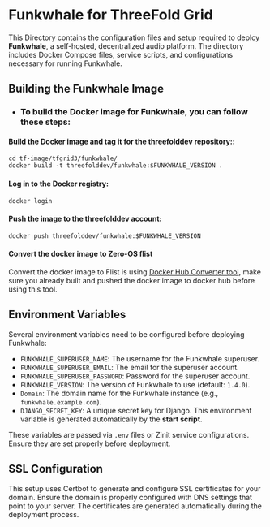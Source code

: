 
# Funkwhale for ThreeFold Grid

This Directory contains the configuration files and setup required to deploy **Funkwhale**, a self-hosted, decentralized audio platform. The directory includes Docker Compose files, service scripts, and configurations necessary for running Funkwhale.


## Building the Funkwhale Image

- ### To build the Docker image for Funkwhale, you can follow these steps:

 #### Build the Docker image and tag it for the threefolddev repository::
```
cd tf-image/tfgrid3/funkwhale/ 
docker build -t threefolddev/funkwhale:$FUNKWHALE_VERSION .
```
#### Log in to the Docker registry:
```docker login ```
#### Push the image to the threefolddev account:
```docker push threefolddev/funkwhale:$FUNKWHALE_VERSION```

#### Convert the docker image to Zero-OS flist
Convert the docker image to Flist is using [Docker Hub Converter tool](https://hub.grid.tf/docker-convert), make sure you already built and pushed the docker image to docker hub before using this tool.


## Environment Variables

Several environment variables need to be configured before deploying Funkwhale:

- `FUNKWHALE_SUPERUSER_NAME`: The username for the Funkwhale superuser.
- `FUNKWHALE_SUPERUSER_EMAIL`: The email for the superuser account.
- `FUNKWHALE_SUPERUSER_PASSWORD`: Password for the superuser account.
- `FUNKWHALE_VERSION`: The version of Funkwhale to use (default: `1.4.0`).
- `Domain`: The domain name for the Funkwhale instance (e.g., `funkwhale.example.com`).
- `DJANGO_SECRET_KEY`: A unique secret key for Django. This environment variable is generated automatically by the **start script**.

These variables are passed via `.env` files or Zinit service configurations. Ensure they are set properly before deployment.

## SSL Configuration
This setup uses Certbot to generate and configure SSL certificates for your domain. Ensure the domain is properly configured with DNS settings that point to your server. The certificates are generated automatically during the deployment process.


